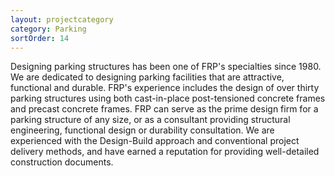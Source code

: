 ```yaml
---
layout: projectcategory
category: Parking
sortOrder: 14
---
```

Designing parking structures has been one of FRP\'s specialties since 1980. We are dedicated to designing parking facilities that are attractive, functional and durable. FRP\'s experience includes the design of over thirty parking structures using both cast-in-place post-tensioned concrete frames and precast concrete frames. FRP can serve as the prime design firm for a parking structure of any size, or as a consultant providing structural engineering, functional design or durability consultation. We are experienced with the Design-Build approach and conventional project delivery methods, and have earned a reputation for providing well-detailed construction documents.



































